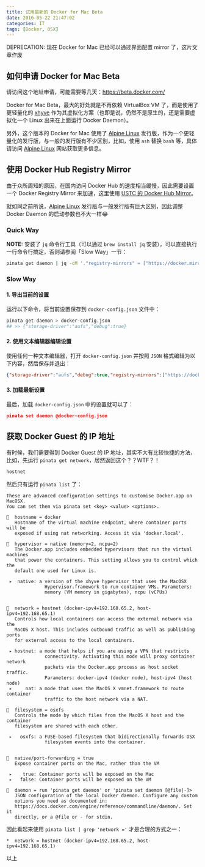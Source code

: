 ```yaml
---
title: 试用最新的 Docker for Mac Beta
date: 2016-05-22 21:47:02
categories: IT
tags: [Docker, OSX]
---
```


DEPRECATION: 现在 Docker for Mac 已经可以通过界面配置 mirror 了，这片文章作废

<!-- more -->

## 如何申请 Docker for Mac Beta

请访问这个地址申请，可能需要等几天：https://beta.docker.com/

Docker for Mac Beta，最大的好处就是不再依赖 VirtualBox VM 了，而是使用了更轻量化的 [xhyve] 作为其虚拟化方案（也即是说，仍然不是原生的，还是需要虚拟化一个 Linux 出来在上面运行 Docker Daemon）。

另外，这个版本的 Docker for Mac 使用了 [Alpine Linux] 发行版，作为一个更轻量化的发行版，与一般的发行版有不少区别，比如，使用 `ash` 替换 `bash` 等，具体请访问 [Alpine Linux] 网站获取更多信息。

## 使用 Docker Hub Registry Mirror

由于众所周知的原因，在国内访问 Docker Hub 的速度相当缓慢，因此需要设置一个 Docker Registry Mirror 来加速，这里使用 [USTC 的 Docker Hub Mirror](https://servers.ustclug.org/2015/05/new-docker-hub-registry-mirror/)。

就如同之前所说，[Alpine Linux] 发行版与一般发行版有巨大区别，因此调整 Docker Daemon 的启动参数也不大一样😂

### Quick Way

**NOTE:** 安装了 `jq` 命令行工具（可以通过 `brew install jq` 安装），可以直接执行一行命令行搞定，否则请参阅「Slow Way」一节：

```bash
pinata get daemon | jq -cM '."registry-mirrors" = ["https://docker.mirrors.ustc.edu.cn"]' | pinata set daemon -
```

### Slow Way

#### 1. 导出当前的设置

运行以下命令，将当前设置保存到 `docker-config.json` 文件中：

```bash
pinata get daemon > docker-config.json
## >> {"storage-driver":"aufs","debug":true}
```

#### 2. 使用文本编辑器编辑设置

使用任何一种文本编辑器，打开 `docker-config.json` 并按照 `JSON` 格式编辑为以下内容，然后保存并退出：

```json
{"storage-driver":"aufs","debug":true,"registry-mirrors":["https://docker.mirrors.ustc.edu.cn"]}
```

#### 3. 加载最新设置

最后，加载 `docker-config.json` 中的设置就可以了：

```json
pinata set daemon @docker-config.json
```

## 获取 Docker Guest 的 IP 地址

有时候，我们需要得到 Docker Guest 的 IP 地址，其实不大有比较快捷的方法，比如，先运行 `pinata get network`，居然返回这个？？WTF？！

```bash
hostnet
```

然后只有运行 `pinata list` 了：

    These are advanced configuration settings to customise Docker.app on MacOSX.
    You can set them via pinata set <key> <value> <options>.

    🐳  hostname = docker
       Hostname of the virtual machine endpoint, where container ports will be
       exposed if using nat networking. Access it via 'docker.local'.

    🐳  hypervisor = native (memory=2, ncpu=2)
       The Docker.app includes embedded hypervisors that run the virtual machines
       that power the containers. This setting allows you to control which the
       default one used for Linux is.

     ▸  native: a version of the xhyve hypervisor that uses the MacOSX
                  Hypervisor.framework to run container VMs. Parameters:
                  memory (VM memory in gigabytes), ncpu (vCPUs)


    🐳  network = hostnet (docker-ipv4=192.168.65.2, host-ipv4=192.168.65.1)
       Controls how local containers can access the external network via the
       MacOS X host. This includes outbound traffic as well as publishing ports
       for external access to the local containers.

     ▸ hostnet: a mode that helps if you are using a VPN that restricts
                  connectivity. Activating this mode will proxy container network
                  packets via the Docker.app process as host socket traffic.
                  Parameters: docker-ipv4 (docker node), host-ipv4 (host node)
     ▸     nat: a mode that uses the MacOS X vmnet.framework to route container
                  traffic to the host network via a NAT.

    🐳  filesystem = osxfs
       Controls the mode by which files from the MacOS X host and the container
       filesystem are shared with each other.

     ▸   osxfs: a FUSE-based filesystem that bidirectionally forwards OSX
                  filesystem events into the container.


    🐳  native/port-forwarding = true
       Expose container ports on the Mac, rather than the VM

     ▸    true: Container ports will be exposed on the Mac
     ▸   false: Container ports will be exposed on the VM

    🐳  daemon = run 'pinata get daemon' or 'pinata set daemon [@file|-]>
       JSON configuration of the local Docker daemon. Configure any custom
       options you need as documented in:
       https://docs.docker.com/engine/reference/commandline/daemon/. Set it
       directly, or a @file or - for stdin.

因此看起来使用 `pinata list | grep 'network ='` 才是合理的方式之一：

    *  network = hostnet (docker-ipv4=192.168.65.2, host-ipv4=192.168.65.1)

以上

[xhyve]: https://github.com/mist64/xhyve
[Alpine Linux]: http://alpinelinux.org/
